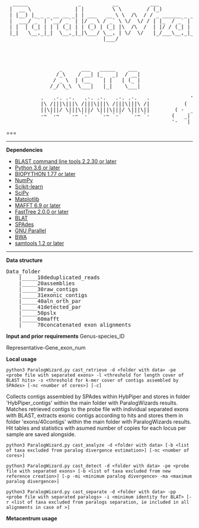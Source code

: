 <pre> 
  _____                _          __          ___                  _ 
 |  __ \              | |         \ \        / (_)                | |              /\
 | |__) |_ _ _ __ __ _| | ___   __ \ \  /\  / / _ ______ _ _ __ __| |             /  \
 |  ___/ _` | '__/ _` | |/ _ \ / _` \ \/  \/ / | |_  / _` | '__/ _` |            |    |
 | |  | (_| | | | (_| | | (_) | (_| |\  /\  /  | |/ / (_| | | | (_| |          --:'''':--
 |_|   \__,_|_|  \__,_|_|\___/ \__, | \/  \/   |_/___\__,_|_|  \__,_|            :'_' :
                               |___/                                             _:"":\___
                                                                 ' '      ____.' :::     '._
                                                                . *=====<<=)           \    :
                                                                 .  '      '-'-'\_      /'._.'
                                                                                  \====:_ ""
                 _      ___   _____    ___                                       .'     \\
                /_\    / __| |_   _|  / __|                                     :       :
               / _ \  | (__    | |   | (_ |                                    /   :    \
              /_/ \_\  \___|   |_|    \___|                                   :   .      '.
                                                              ,. _            :  : :      :
           .   .-. .-.   .-. .-.   .-. .-.   .             '-' _  ).          :__:-:__.;--'
           |\ /|||\|||\ /|||\|||\ /|||\|||\ /|           (   _|  _  )        '-'   '-'
           ||\|||/ \|||\|||/ \|||\|||/ \|||\||        ( -  _| |_|   -_
           -~ `-~   `-~ `-`   `-~ `-`   `-~ `-       (   _| |_  |_    )
                                                     '-   |_         -</pre>



===

___
**Dependencies**
  * [BLAST command line tools 2.2.30 or later](https://www.ncbi.nlm.nih.gov/books/NBK131777/#_Blast_ReleaseNotes_BLAST_2_2_30_October_)
  * [Python 3.6 or later](https://www.python.org/downloads/)
  * [BIOPYTHON 1.77 or later](https://biopython.org/wiki/Download)
  * [NumPy](https://numpy.org)
  * [Scikit-learn](https://scikit-learn.org/stable/user_guide.html)
  * [SciPy](https://www.scipy.org)
  * [Matplotlib](https://matplotlib.org)
  * [MAFFT 6.9 or later](https://mafft.cbrc.jp/alignment/software/)
  * [FastTree 2.0.0 or later](http://www.microbesonline.org/fasttree/)
  * [BLAT](http://genome.ucsc.edu/goldenPath/help/blatSpec.html)
  * [SPAdes](http://cab.spbu.ru/software/spades/)
  * [GNU Parallel](http://www.gnu.org/software/parallel/) 
  * [BWA](https://github.com/lh3/bwa)
  * [samtools 1.2 or later](https://github.com/samtools/samtools)
___

**Data structure**

<pre>
Data_folder
    |_____10deduplicated_reads
    |_____20assemblies
    |_____30raw_contigs
    |_____31exonic_contigs
    |_____40aln_orth_par
    |_____41detected_par
    |_____50pslx
    |_____60mafft
    |_____70concatenated_exon_alignments
</pre>
    

**Input and prior requirements**
Genus-species_ID

Representative-Gene_exon_num




**Local usage**

```python3 ParalogWizard.py cast_retrieve -d <folder with data> -pe <probe file with separated exons> -l <threshold for length cover of BLAST hits> -s <threshold for k-mer cover of contigs assembled by SPAdes> [-nc <number of cores>] [-c]```

Collects contigs assembled by SPAdes within HybPiper and stores in folder 'HybPiper_contigs' within the main folder with ParalogWizards results. Matches retrieved contigs to the probe file with individual separated exons with BLAST, extracts exonic contigs according to hits and stores them in folder 'exons/40contigs' within the main folder with ParalogWizards results. Hit tables and statistics with asumed number of copies for each locus per sample are saved alongside.

```python3 ParalogWizard.py cast_analyze -d <folder with data> [-b <list of taxa excluded from paralog divergence estimation>] [-nc <number of cores>]```

```python3 ParalogWizard.py cast_detect -d <folder with data> -pe <probe file with separated exons> [-b <list of taxa excluded from new reference creation>] [-p -mi <minimum paralog divergence> -ma <maximum paralog divergence>] ``` 

```python3 ParalogWizard.py cast_separate -d <folder with data> -pp <probe file with separated paralogs> -i <minimum identity for BLAT> [-r <list of taxa excluded from paralogs separation, ie included in all alignments in case of >]```



**Metacentrum usage**



